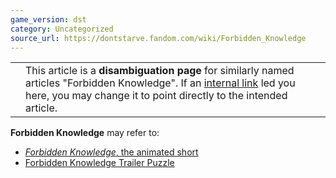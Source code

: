 ```yaml
---
game_version: dst
category: Uncategorized
source_url: https://dontstarve.fandom.com/wiki/Forbidden_Knowledge
---
```


|  |  |
| --- | --- |
|  | This article is a **disambiguation page** for similarly named articles "Forbidden Knowledge". If an [internal link](/wiki/Special:WhatLinksHere/Forbidden_Knowledge "Special:WhatLinksHere/Forbidden Knowledge") led you here, you may change it to point directly to the intended article. |

**Forbidden Knowledge** may refer to:

* [*Forbidden Knowledge*, the animated short](/wiki/Animated_Shorts_and_Trailers#Forbidden_Knowledge "Animated Shorts and Trailers")
* [Forbidden Knowledge Trailer Puzzle](/wiki/Forbidden_Knowledge_Trailer_Puzzle "Forbidden Knowledge Trailer Puzzle")